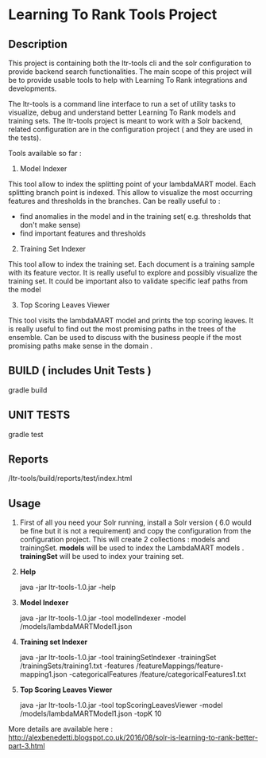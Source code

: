 # Learning To Rank Tools Project

## Description
This project is containing both the ltr-tools cli and the solr configuration to provide backend search functionalities.
The main scope of this project will be to provide usable tools to help with Learning To Rank integrations and developments.

The ltr-tools is a command line interface to run a set of utility tasks to visualize, debug and understand better Learning To Rank models and training sets.
The ltr-tools project is meant to work with a Solr backend, related configuration are in the configuration project ( and they are used in the tests).

Tools available so far :

1) Model Indexer

This tool allow to index the splitting point of your lambdaMART model.
Each splitting branch point is indexed.
This allow to visualize the most occurring features and thresholds in the branches.
Can be really useful to :
- find anomalies in the model and in the training set( e.g. thresholds that don't make sense)
- find important features and thresholds

2) Training Set Indexer

This tool allow to index the training set.
Each document is a training sample with its feature vector.
It is really useful to explore and possibly visualize the training set.
It could be important also to validate specific leaf paths from the model

3) Top Scoring Leaves Viewer

This tool visits the lambdaMART model and prints the top scoring leaves.
It is really useful to find out the most promising paths in the trees of the ensemble.
Can be used to discuss with the business people if the most promising paths make sense in the domain .

## BUILD ( includes Unit Tests )
gradle build

## UNIT TESTS
gradle test

## Reports
/ltr-tools/build/reports/test/index.html

## Usage 
1) First of all you need your Solr running, install a Solr version ( 6.0 would be fine but it is not a requirement)
   and copy the configuration from the configuration project.
   This will create 2 collections : models and trainingSet.
   **models** will be used to index the LambdaMART models .
   **trainingSet** will be used to index your training set.

2) **Help**

   java -jar ltr-tools-1.0.jar -help

3) **Model Indexer**

   java -jar ltr-tools-1.0.jar -tool modelIndexer -model /models/lambdaMARTModel1.json  

4) **Training set Indexer**

   java -jar ltr-tools-1.0.jar -tool trainingSetIndexer -trainingSet /trainingSets/training1.txt -features /featureMappings/feature-mapping1.json -categoricalFeatures /feature/categoricalFeatures1.txt
   
5) **Top Scoring Leaves Viewer**

   java -jar ltr-tools-1.0.jar -tool topScoringLeavesViewer -model /models/lambdaMARTModel1.json -topK 10  

More details are available here : http://alexbenedetti.blogspot.co.uk/2016/08/solr-is-learning-to-rank-better-part-3.html
